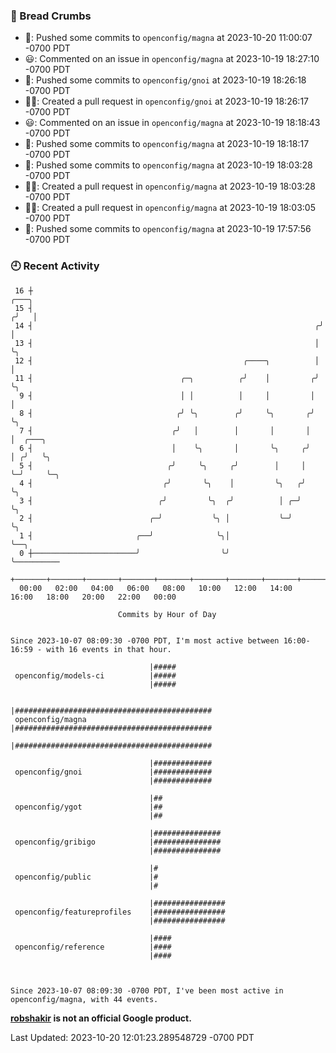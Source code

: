 ### 🍞 Bread Crumbs

 * 🚢: Pushed some commits to `openconfig/magna` at 2023-10-20 11:00:07 -0700 PDT
 * 😃: Commented on an issue in `openconfig/magna` at 2023-10-19 18:27:10 -0700 PDT
 * 🚢: Pushed some commits to `openconfig/gnoi` at 2023-10-19 18:26:18 -0700 PDT
 * ✍🏼: Created a pull request in `openconfig/gnoi` at 2023-10-19 18:26:17 -0700 PDT
 * 😃: Commented on an issue in `openconfig/magna` at 2023-10-19 18:18:43 -0700 PDT
 * 🚢: Pushed some commits to `openconfig/magna` at 2023-10-19 18:18:17 -0700 PDT
 * 🚢: Pushed some commits to `openconfig/magna` at 2023-10-19 18:03:28 -0700 PDT
 * ✍🏼: Created a pull request in `openconfig/magna` at 2023-10-19 18:03:28 -0700 PDT
 * ✍🏼: Created a pull request in `openconfig/magna` at 2023-10-19 18:03:05 -0700 PDT
 * 🚢: Pushed some commits to `openconfig/magna` at 2023-10-19 17:57:56 -0700 PDT

### 🕘 Recent Activity
```
 16 ┼                                                                 ╭───╮
 15 ┤                                                                ╭╯   │
 14 ┤                                                               ╭╯    │
 13 ┤                                                               │     ╰╮
 12 ┤                                               ╭────╮          │      │
 11 ┤                                 ╭─╮          ╭╯    │         ╭╯      ╰╮
  9 ┤                                 │ │          │     │         │        │
  8 ┤                                ╭╯ ╰╮        ╭╯     ╰╮       ╭╯        ╰╮
  7 ┤                               ╭╯   │        │       │       │          │  ╭───╮
  6 ┤                               │    ╰╮       │       ╰╮     ╭╯          │ ╭╯   ╰╮
  5 ┤                              ╭╯     ╰╮     ╭╯        │     │           ╰─╯     ╰─╮
  4 ┤                             ╭╯       ╰╮    │         ╰╮   ╭╯                     ╰╮
  3 ┤                            ╭╯         ╰╮  ╭╯          │ ╭─╯                       ╰╮
  2 ┤                          ╭─╯           ╰╮ │           ╰─╯                          ╰╮
  1 ┤                       ╭──╯              ╰╮│                                         ╰──╮
  0 ┼───────────────────────╯                  ╰╯                                            ╰──────────
    +───────+───────+───────+───────+───────+───────+───────+───────+───────+───────+───────+───────+────
  00:00   02:00   04:00   06:00   08:00   10:00   12:00   14:00   16:00   18:00   20:00   22:00   00:00   

						Commits by Hour of Day


Since 2023-10-07 08:09:30 -0700 PDT, I'm most active between 16:00-16:59 - with 16 events in that hour.

```



```
                               |#####
 openconfig/models-ci          |#####
                               |#####

                               |############################################
 openconfig/magna              |############################################
                               |############################################

                               |#############
 openconfig/gnoi               |#############
                               |#############

                               |##
 openconfig/ygot               |##
                               |##

                               |###############
 openconfig/gribigo            |###############
                               |###############

                               |#
 openconfig/public             |#
                               |#

                               |################
 openconfig/featureprofiles    |################
                               |################

                               |####
 openconfig/reference          |####
                               |####



Since 2023-10-07 08:09:30 -0700 PDT, I've been most active in openconfig/magna, with 44 events.

```
**[robshakir](mailto:robjs@google.com) is not an official Google product.**  


Last Updated: 2023-10-20 12:01:23.289548729 -0700 PDT
